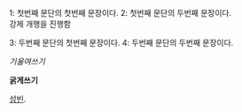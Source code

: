 1: 첫번째 문단의 첫번째 문장이다.
2: 첫번째 문단의 두번째 문장이다.  
강제 개행을 진행함  

3: 두번째 문단의 첫번째 문장이다.
4: 두번째 문단의 두번째 문장이다.  

*기울여쓰기*

**굵게쓰기**

 [성빈](http://example.com "링크제목").
